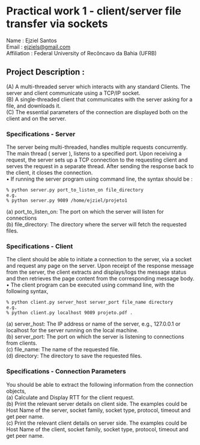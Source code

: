 # Practical work 1 - client/server file transfer via sockets

Name : Ejziel Santos <br>
Email : ejziels@gmail.com <br>
Affiliation : Federal University of Recôncavo da Bahia (UFRB) <br>

## Project Description : <br>

(A) A multi-threaded server which interacts with any standard Clients. The server and client communicate using a TCP/IP socket. <br>
(B) A single-threaded client that communicates with the server asking for a file, and downloads it. <br>
(C) The essential parameters of the connection are displayed both on the client and on the server. <br>

### Specifications - Server

The server being multi-threaded, handles multiple requests concurrently. The main thread ( server ), listens to a specified port. Upon receiving a request, the server sets up a TCP connection to the requesting client and serves the request in a separate thread. After sending the response back to the client, it closes the connection. <br>
• If running the server program using command line, the syntax should be : <br>
```
% python server.py port_to_listen_on file_directory
e.g.
% python server.py 9089 /home/ejziel/projeto1
```
<p>(a) port_to_listen_on: The port on which the server will listen for connections <br>
(b) file_directory: The directory where the server will fetch the requested files. <br>
  
### Specifications - Client

The client should be able to initiate a connection to the server, via a socket and request any page on the server. Upon receipt of the response message from the server, the client extracts and displays/logs the message status and then retrieves the page content from the corresponding message body.<br>
• The client program can be executed using command line, with the following syntax, <br>
```
% python client.py server_host server_port file_name directory
e.g.
% python client.py localhost 9089 projeto.pdf .
```
<p>(a) server_host: The IP address or name of the server, e.g., 127.0.0.1 or localhost for the server running on the local machine. <br>
(b) server_port: The port on which the server is listening to connections from clients. <br>
(c) file_name: The name of the requested file. <br>
(d) directory: The directory to save the requested files. <br>

### Specifications - Connection Parameters
You should be able to extract the following information from the connection objects,<br>
(a) Calculate and Display RTT for the client request. <br>
(b) Print the relevant server details on client side. The examples could be Host Name of the server, socket family, socket type, protocol, timeout and get peer name. <br>
(c) Print the relevant client details on server side. The examples could be Host Name of the client, socket family, socket type, protocol, timeout and get peer name. <br>
